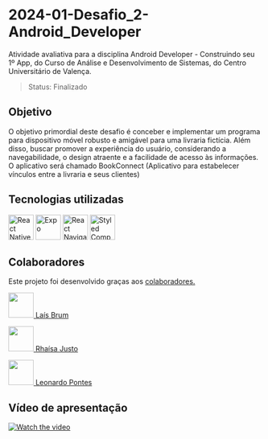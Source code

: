 # 2024-01-Desafio_2-Android_Developer

Atividade avaliativa para a disciplina Android Developer - Construindo seu 1º App, do Curso de Análise e Desenvolvimento de Sistemas, do Centro Universitário de Valença.

> Status: Finalizado

<!-- > Previsão de entrega: 30/06/2024 -->

## Objetivo

O objetivo primordial deste desafio é conceber e implementar um programa para dispositivo móvel robusto e amigável para uma livraria fictícia. Além disso, buscar promover a experiência do usuário, considerando a navegabilidade, o design atraente e a facilidade de acesso às informações.
O aplicativo será chamado BookConnect (Aplicativo para estabelecer vínculos entre a livraria e seus clientes)

## Tecnologias utilizadas

<img src="https://img.icons8.com/?size=100&id=123603&format=png&color=000000" width="50" alt="React Native" title="React Native"> <img src="https://img.icons8.com/?size=100&id=IpN1evivrDWO&format=png&color=000000" width="50" alt="Expo" title="Expo"> <img src="https://reactnavigation.org/img/spiro.svg" width="50" alt="React Navigator" title="React Navigator"> <img src="https://external-content.duckduckgo.com/iu/?u=https%3A%2F%2Fmiro.medium.com%2Fv2%2Fresize%3Afit%3A318%2F1*7jRD5QhgARucFKvRHFxpOg.png&f=1&nofb=1&ipt=997e398fe330bf8d04cf8852250b830e0312dd75b7224ae849d70b9b5a6dec51&ipo=images" height="50" alt="Styled Components" title="Styled Components">

## Colaboradores

Este projeto foi desenvolvido graças aos
<a href="https://github.com/laisbrme/BookConnect/graphs/contributors"> colaboradores.</a>

<a href="https://github.com/laisbrme"><img src="https://avatars.githubusercontent.com/u/52614305?s=64&v=4" height="50" /> Laís Brum</a>

<a href="https://github.com/RhaisaJusto"><img src="https://avatars.githubusercontent.com/u/163946245?s=64&v=4" height="50" /> Rhaísa Justo</a>

<a href="https://github.com/laisbrme"><img src="https://avatars.githubusercontent.com/u/163802559?s=64&v=4" height="50" /> Leonardo Pontes</a>

## Vídeo de apresentação

[![Watch the video](https://img.youtube.com/vi/WKR7pHkXfps/hqdefault.jpg)]( https://youtu.be/WKR7pHkXfps)
